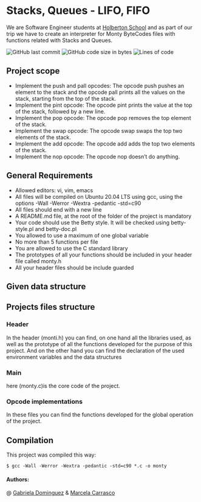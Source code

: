 # Stacks, Queues - LIFO, FIFO

We are Software Engineer students at  [Holberton School](https://www.holbertonschool.com/) and as part of our trip we have to create an interpreter for Monty ByteCodes files with functions related with Stacks and Queues.


![GitHub last commit](https://img.shields.io/github/last-commit/Gaby-Do/monty)
![GitHub code size in bytes](https://img.shields.io/github/languages/code-size/Gaby-Do/monty)
![Lines of code](https://img.shields.io/tokei/lines/github/Gaby-Do/monty)


## Project scope
- Implement the push and pall opcodes: The opcode push pushes an element to the stack and the opcode pall prints all the values on the stack, starting from the top of the stack.
- Implement the pint opcode: The opcode pint prints the value at the top of the stack, followed by a new line.
- Implement the pop opcode: The opcode pop removes the top element of the stack.
- Implement the swap opcode: The opcode swap swaps the top two elements of the stack.
- Implement the add opcode: The opcode add adds the top two elements of the stack.
- Implement the nop opcode: The opcode nop doesn’t do anything.

## General Requirements
- Allowed editors: vi, vim, emacs
- All files will be compiled on Ubuntu 20.04 LTS using gcc, using the options -Wall -Werror -Wextra -pedantic -std=c90
- All  files should end with a new line
- A README.md file, at the root of the folder of the project is mandatory
- Your code should use the Betty style. It will be checked using betty-style.pl and betty-doc.pl
- You allowed to use a maximum of one global variable
- No more than 5 functions per file
- You are allowed to use the C standard library
- The prototypes of all your functions should be included in your header file called monty.h
- All your header files should be include guarded

## Given data structure

## Projects files structure

### Header 
In the header (monti.h) you can find, on one hand all the libraries used, as well as the prototype of all the functions developed for the purpose of this project. And on the other hand you can find the declaration of the used environment variables and the data structures 

### Main
here (monty.c)is the core code of the project.

### Opcode implementations 
In these files you can find the functions developed for the global operation of the project.

## Compilation
This project  was compiled this way:

```
$ gcc -Wall -Werror -Wextra -pedantic -std=c90 *.c -o monty
```
#### Authors: 
@ [Gabriela Dominguez](https://github.com/Gabi-Do) &  [Marcela Carrasco](https://github.com/mcarrascopiaggio)





